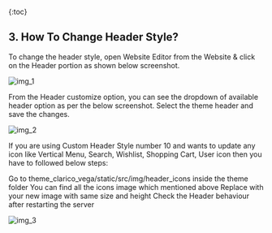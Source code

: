 {:toc}

## 3. How To Change Header Style?
To change the header style, open Website Editor from the Website & click on the Header portion as shown below screenshot.

![img_1](section_3/images/1.png)

From the Header customize option, you can see the dropdown of available header option as per the below screenshot. Select the theme header and save the changes.

![img_2](section_3/images/2.png)

If you are using Custom Header Style number 10 and wants to update any icon like Vertical Menu, Search, Wishlist, Shopping Cart, User icon then you have to followed below steps:

Go to theme_clarico_vega/static/src/img/header_icons inside the theme folder
You can find all the icons image which mentioned above
Replace with your new image with same size and height
Check the Header behaviour after restarting the server

![img_3](section_3/images/3.png)